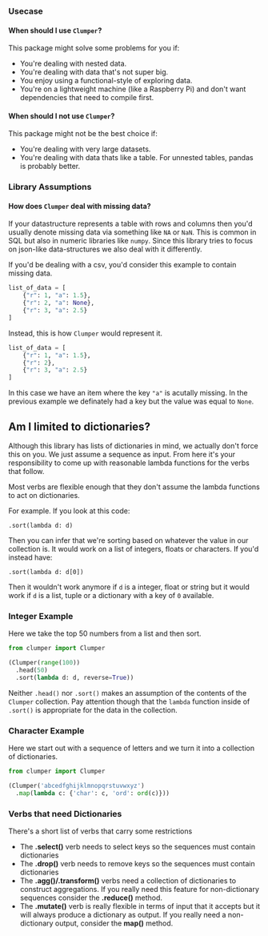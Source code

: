 ### Usecase

#### When should I use `Clumper`?

This package might solve some problems for you if:

- You're dealing with nested data.
- You're dealing with data that's not super big.
- You enjoy using a functional-style of exploring data.
- You're on a lightweight machine (like a Raspberry Pi) and don't want dependencies that need to compile first.

#### When should I not use `Clumper`?

This package might not be the best choice if:

- You're dealing with very large datasets.
- You're dealing with data thats like a table. For unnested tables, pandas is probably better.

### Library Assumptions

#### How does `Clumper` deal with missing data?

If your datastructure represents a table with rows and columns then you'd
usually denote missing data via something like `NA` or `NaN`. This is common
in SQL but also in numeric libraries like `numpy`. Since this library tries
to focus on json-like data-structures we also deal with it differently.

If you'd be dealing with a csv, you'd consider this example to contain missing data.

```python
list_of_data = [
    {"r": 1, "a": 1.5},
    {"r": 2, "a": None},
    {"r": 3, "a": 2.5}
]
```

Instead, this is how `Clumper` would represent it.

```python
list_of_data = [
    {"r": 1, "a": 1.5},
    {"r": 2},
    {"r": 3, "a": 2.5}
]
```

In this case we have an item where the key `"a"` is acutally missing. In the
previous example we definately had a key but the value was equal to `None`.

## Am I limited to dictionaries?

Although this library has lists of dictionaries in mind,
we actually don't force this on you. We just assume a sequence
as input. From here it's your responsibility to come up
with reasonable lambda functions for the verbs that follow.

Most verbs are flexible enough that they don't assume the
lambda functions to act on dictionaries.

For example. If you look at this code:

```
.sort(lambda d: d)
```

Then you can infer that we're sorting based on whatever
the value in our collection is. It would work on a list
of integers, floats or characters. If you'd instead have:

```
.sort(lambda d: d[0])
```

Then it wouldn't work anymore if `d` is a integer, float
or string but it would work if `d` is a list, tuple or a
dictionary with a key of `0` available.


### Integer Example

Here we take the top 50 numbers from a list and then sort.

```python
from clumper import Clumper

(Clumper(range(100))
  .head(50)
  .sort(lambda d: d, reverse=True))
```

Neither `.head()` nor `.sort()` makes an assumption of the
contents of the `Clumper` collection. Pay attention though that
the `lambda` function inside of `.sort()` is appropriate for the
data in the collection.

### Character Example

Here we start out with a sequence of letters
and we turn it into a collection of dictionaries.

```python
from clumper import Clumper

(Clumper('abcedfghijklmnopqrstuvwxyz')
  .map(lambda c: {'char': c, 'ord': ord(c)}))
```

### Verbs that need Dictionaries

There's a short list of verbs that carry some restrictions

- The **.select()** verb needs to select keys so the sequences must contain dictionaries
- The **.drop()** verb needs to remove keys so the sequences must contain dictionaries
- The **.agg()/.transform()** verbs need a collection of dictionaries to construct aggregations. If you
really need this feature for non-dictionary sequences consider the **.reduce()** method.
- The **.mutate()** verb is really flexible in terms of input that it
accepts but it will always produce a dictionary as output.
If you really need a non-dictionary output, consider the **map()** method.
